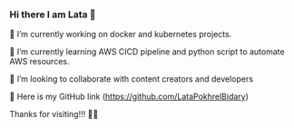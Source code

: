 ### Hi there I am Lata 👋  
🔭 I’m currently working on docker and kubernetes projects.

🌱 I’m currently learning AWS CICD pipeline and python script to automate AWS resources. 

👯 I’m looking to collaborate with content creators and developers

🔗 Here is my GitHub link 
(https://github.com/LataPokhrelBidary)

Thanks for visiting!!!
🙏💪




<!--
**LataPokhrelBidary/LataPokhrelBidary** is a ✨ _special_ ✨ repository because its `README.md` (this file) appears on your GitHub profile.

Here are some ideas to get you started:

- 🔭 I’m currently working on ...
- 🌱 I’m currently learning ...
- 👯 I’m looking to collaborate on ...
- 🤔 I’m looking for help with ...
- 💬 Ask me about ...
- 📫 How to reach me: ...
- 😄 Pronouns: ...
- ⚡ Fun fact: ...
-->

